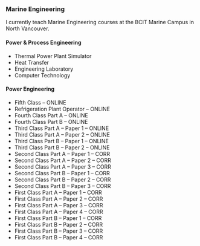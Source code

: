 ### Marine Engineering  

I currently teach Marine Engineering courses at the BCIT Marine Campus in North Vancouver.

#### Power & Process Engineering  

- Thermal Power Plant Simulator  
- Heat Transfer  
- Engineering Laboratory  
- Computer Technology  

#### Power Engineering  

- Fifth Class – ONLINE  
- Refrigeration Plant Operator – ONLINE  
- Fourth Class Part A – ONLINE  
- Fourth Class Part B – ONLINE  
- Third Class Part A – Paper 1 – ONLINE  
- Third Class Part A – Paper 2 – ONLINE  
- Third Class Part B – Paper 1 – ONLINE  
- Third Class Part B – Paper 2 – ONLINE  
- Second Class Part A – Paper 1 – CORR  
- Second Class Part A – Paper 2 – CORR  
- Second Class Part A – Paper 3 – CORR  
- Second Class Part B – Paper 1 – CORR  
- Second Class Part B – Paper 2 – CORR  
- Second Class Part B – Paper 3 – CORR  
- First Class Part A – Paper 1 – CORR  
- First Class Part A – Paper 2 – CORR  
- First Class Part A – Paper 3 – CORR  
- First Class Part A – Paper 4 – CORR  
- First Class Part B – Paper 1 – CORR  
- First Class Part B – Paper 2 – CORR  
- First Class Part B – Paper 3 – CORR  
- First Class Part B – Paper 4 – CORR  
